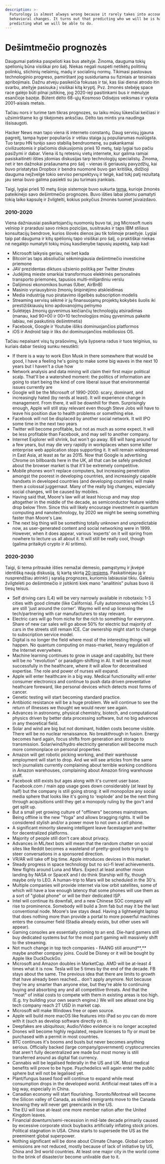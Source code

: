 ```yaml
---
description: >-
  Futurology is almost always wrong because it rarely takes into account
  behavioral changes. It turns out that predicting who we will be is harder than
  predicting what we will be able to do.
---
```


# Dešimtmečio prognozės

Daugumai patinka paspelioti kas bus ateityje. Žinoma, dauguma tokių spelionių būna visiškai pro šalį. Niekas negali nuspėti netikėtų politinių polinkių, stichinių nelaimių, madų ir socialinių normų. Tikimasi pastovaus technologinio progreso, pamirštant jog susiduriama su fiziniais ar teisiniais apribojimais. Dažnu atveju pasikeičia fokusas ir tai, kas šiai dienai atrodo itin svarbu, ateityje pasisuka į visiškai kitą kryptį. Pvz. žmonės stebėję space race galėjo būti pilnai įsitikinę, jog 2020-ieji pasitinkami bus ir mėnulyje esančioje bazėje. Būtent dėlto 68-ųjų Kosmoso Odisėjos veiksmas ir vyksta 2001-aisiais metais.

Tačiau nors ir turime tam tikras prognozes, su laiku mūsų lūkesčiai keičiasi ir užsimirštame ko gi tikėjomės anksčiau. Dėlto tas mintis yra naudinga išsisaugoti.

Hacker News man tapo viena iš interneto constantų. Daug servisų įgauna pagreitį, tampa hyper populiarūs ir vėliau staiga jų populiarumas nuslūgsta. Tuo tarpu HN turėjo savo stabilią bendruomenę, su pakankamai civilizuotomis ir plačiomis diskusijomis prieš 10 metų, taip lygiai tuo pačiu pasižymi ir dabar. Viena iš tų retesnių vietų internete, kur galima ramiai pasiskaitinėti išties įdomias diskusijas tarp technologijų specialistų. Žinoma, net ir ten dažnokai prašaunama pro šalį - vienas iš geriausių pavyzdžių, kai buvo pristatytas Dropbox ir bendra nuomonė buvo gan kritiška, didžioji dauguma neįžvelgė tokio serviso perspektyvų ir teigė, kad tokį patį rezultatą jau senai buvo galima pasiekti su jau turimais įrankiais.

Taigi, lygiai prieš 10 metų šioje sistemoje buvo sukurta [tema](https://news.ycombinator.com/item?id=1025681), kurioje žmonės pateikinėjo savo dešimtmečio prognozes. Buvo išties labai įdomu pamatyti tokią laiko kapsulę ir žvilgtelti, kokius pokyčius žmonės tuomet įsivaizdavo.

### 2010-2020

Viena dažniausiai pasikartojančių nuomonių buvo tai, jog Microsoft nueis velniop ir praradusi savo rinkos pozicijas, susitrauks ir taps IBM stiliaus konsultacijų bendrove, kurios šlovės dienos jau tik tolimoje praeityje. Lygiai taip pat dauguma ir kitų spėlionių tapo visiškai pro šalį, o praktiškai niekas nė negalėjo numatyti tokių mūsų kasdienybe tapusių aspektų, kaip kad:

* Microsoft laikysis geriau, nei bet kada
* Bitcoin'as taps absoliučiai sėkmingiausia dešimtmečio investicine priemone
* JAV prezidentas diktuos užsienio politiką per Twitter žinutes
* Judėjimą mieste smarkiai transformuos elektrinės personalinės transporto priemonės, tapusios multi-milijardiniu verslu
* Dalijimosi ekonomikos bumas \(Uber, AirBnB\)
* Masinio vyriausybinio žmonių šnipinėjimo atskleidimas
* Media industriją nuo piratavimo išgelbės subscription modelis
* Streaming servisų sėkmė ir jų finansuojamų projektų kokybės šuolis iki prestižiškiausių kino apdovanojimų pelnymo
* Sulėtėjęs žmonių gyvenimus keičiančių technologijų atsiradimas \(manau, kad 90&gt;00 ir 00&gt;10 technologijos mūsų gyvenimus pakeitė labiau, nei paskutinis dešimtmetis\)
* Facebook, Google ir Youtube išliks dominuojančios platformos
* iOS ir Android taip ir liks dvi dominuojančios mobiliosios OS.

Tačiau nepaisant visų tų prašovimų, kyla šypsena radus ir tuos teiginius, su kuriais dabar tiesiog sunku nesutikti:

* If there is a way to work Elon Musk in there somewhere that would be good, I have a feeling he's going to make some big waves in the next 10 years but I haven't a clue how
* Network analysis and data mining will claim their first major political scalp. That'll be a watershed moment: the politics of information are going to start being the kind of core liberal issue that environmental issues currently are
* Google will be the Microsoft of 1990-2000: scary, dominant, and increasingly hated \(by nerds at least\). It will experience change in management. From there, it will be downhill for them. Surprisingly enough, Apple will still stay relevant even though Steve Jobs will have to leave his position due to health problems or something else.
* Facebook will not be displaced by another social network. It will IPO some time in the next two years
* Twitter will become profitable, but not as much as some expect. It will be less profitable than Facebook, and may sell to another company.
* Internet Explorer will shrink, but won't go away. IE6 will hang around for a few years, but may die very rapidly in workplaces when some killer enterprise web application stops supporting it. It will remain widespread in East Asia, at least as far as 2015. Now that Google is advertising Chrome on billboards here in the UK, all that can be safely predicted about the browser market is that it'll be extremely competitive.
* Mobile phones won't replace computers, but increasing penetration amongst the poorest in developing countries, and increasingly capable handsets in developed countries \(and developing countries\) will make them a colossal juggernaut. Many of the really big changes, especially social changes, will be caused by mobiles.
* Having said that, Moore's law will at least hiccup and may stop altogether in the middle of the decade, as semiconductor feature widths drop below 11nm. Since this will likely encourage investment in quantum computing and nanotechnology, by 2020 we might be seeing something faster than Moore's Law.
* The next big thing will be something totally unknown and unpredictable now, as user-generated content and social networking were in 1999. However, when it does appear, various 'experts' on it will spring from nowhere to lecture us all about it. It will still be really cool, though \(galima pritaikyti crypto ir AI sritims\).

### 2020-2030

Taigi, ši tema pritraukė išties nemažai dėmesio, pamąstymų ir įkvėpė identišką naują diskusiją, šį kartą skirtą [20-iesiems](https://news.ycombinator.com/item?id=21941278). Paskaitinėjau ją ir nusprendžiau atrinkti į sąrašą prognozes, kuriomis labiausiai tikiu. Galėsiu žvilgtelėti po dešimtmečio ir įsitikinti kiek mano "analitinis" pulsas buvo iš tiesų teisus.

* Self driving cars \(L4\) will be very narrowly available in robotaxis: 1-3 cities with good climate \(like California\). Fully autonomous vehicles L5 are still 'just around the corner'. Waymo will end up licensing the tech/partnering with car manufacturers to stay relevant.
* Electric cars will go from niche for the rich to something for everyone. Share of new car sales will go above 50% for electric but majority of cars in the streets still remain ICE. Car ownership might start to change to subscription service model.
* Digital is no longer the field where most of the interesting things will happen. No quantum computing on mass-market, heavy regulation of the Internet everywhere.
* Machine learning continues to grow in usage and capability, but there will be no "revolution" or paradigm-shifting in AI. It will be used most successfully in the healthcare, where it will allow for decentralised expertise. The role and power of nurses will expand.
* Apple will enter healthcare in a big way. Medical functionality will enter consumer electronics and continue to push data driven preventative heathcare foreward, like personal devices which detects most forms of cancer.
* Genetic testing will start becoming standard practice.
* Antibiotic resistance will be a huge problem. We will continue to see the return of illnesses we thought we would never see again.
* Advances in astronomy, physical chemistry, biotech, and computational physics driven by better data processing software, but no big advances in any theoretical field.
* Solar and wind are big but not dominant, hidden costs become visible. There will be no nuclear renaissance. No breakthrough in fusion. Energy becomes hard again, focus shifts from generation and storage to transmission. Solar/wind/hydro electricity generation will become much more commonplace on personal properties.
* Amazon will get robotic picking working, and their warehouse employment will start to drop. And we will see articles from the same tech journalists currently complaining about terrible working conditions in Amazon warehouses, complaining about Amazon firing warehouse staff.
* Facebook still exists but ages along with it's current user base. Facebook.com / main app usage goes down considerably \(at least by half\) but the company is still going strong: it will monopolize any social media sphere that looks like it's going to 'explode' and be the next thing through acquisitions until they get a monopoly ruling by the gov't and get split up. 
* But a small yet growing culture of "offliners" becomes mainstream. Being offline is the new "Yoga" and allows bragging rights. It will be considered stylish and/or a power move to not own a cell phone.
* A significant minority skewing intelligent leave facestagram and twitter for decentralized platforms.
* Majority of people still don't care about privacy.
* Advances in ML/text bots will mean that the random chatter on social sites like Reddit becomes a wasteland of pretty-good bots trying to steer conversations in a sponsored direction.
* VR/AR will take off big time. Apple introduces devices in this market.
* Steady progress in space technology but no sci-fi level achievements. New flights around Luna and Mars. Expect at least another moon landing by NASA or SpaceX and I do think Starship will fly, though maybe only to LEO. A human-trip to Mars will be scheduled in the 30's.
* Multiple companies will provide internet via low orbit satellites, some of which will have a low enough latency that some phones will use them as a sort of "global phone" or will be their dedicated ISP.
* Intel will continue its downfall, and a new Chinese SOC company will rise to prominence. Somebody will build a 3nm fab but may it be the last conventional node. Moore's law stays dead. Having a lightweight laptop that does nothing more than provide a portal to more powerful machines enters the consumer field \(Stadia already exists, but other uses will appear\).
* Gaming consoles are essentially coming to an end. Die-hard gamers still buy dedicated systems but for the most part gaming will massively shift to the streaming.
* Not much change in top tech companies - FAANG still around**,** maybe another company joins. Could be Disney or it will be bought by Apple like DuckDuckGo. 
* Microsoft and Amazon doubles in MarketCap. AMD will be at-least 4 times what it is now. Tesla will be 5 times by the end of the decade. FB stays about the same. The previous idea that there are limits to growth that have already been reached... don't apply anymore. Not because they're any smarter than anyone else, but they're able to continuing buying and absorbing any and all competitive threats. And that the "moat" of initial costs to compete with them in existing areas is too high. \(E.g. try building your own search engine.\) We will see atleast one big tech company reach 2T USD in market cap.
* Microsoft will make Windows free or open source.
* Apple will build more macOS like features into iPad so you can do more with it \(such as develop software directly on it\).
* Deepfakes are ubiquitous; Audio/Video evidence is no longer accepted
* Drones will become highly regulated, require licenses to fly or must be purchased with a permit in most countries.
* BTC continues it's booms and busts but never becomes anything serious. Officially backed \(large company/government\) cryptocurrencies that aren't fully decentralized are made but most money is still transferred around as digital fiat currency.
* Cannabis will be legalised federally in the US and UK. Most medical benefits will prove to be hype. Psychedelics will again enter the public sphere but will not be legalised yet.
* Plant/fungus based food will continue to expand while meat consumption drops in the developed world. Artificial meat takes off in a big way, especially in China.
* Canadian economy will start flourishing. Toronto/Montreal will become the Silicon valley of Canada, as skilled immigrants move to the Canada knowing they will never get greencards in the US.
* The EU will lose at-least one more member nation after the United Kingdom leaves.
* Financial downturn/semi-recession in mid-late decade primarily caused by excessive corporate stock buybacks artificially inflating stock prices. Political stagnation in USA. China starts to supersede the US as the preeminent global superpower.
* Nothing significant will be done about Climate Change. Global carbon emissions are not reduced, mostly because of lack of initiative by US, China and 3rd world countries. At least one major city in the world come to the brink of disaster/or become unlivable due to it.

